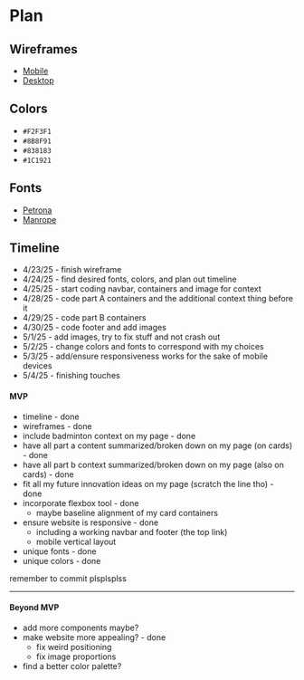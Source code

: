 # Plan

## Wireframes
* [Mobile](https://wireframe.cc/zkeURG)
* [Desktop](https://wireframe.cc/IBdEWU)

## Colors
* `#F2F3F1`
* `#8B8F91`
* `#838183`
* `#1C1921`

## Fonts
* [Petrona](https://fonts.google.com/specimen/Petrona)
* [Manrope](https://fonts.google.com/specimen/Manrope)

## Timeline

* 4/23/25 - finish wireframe
* 4/24/25 - find desired fonts, colors, and plan out timeline
* 4/25/25 - start coding navbar, containers and image for context
* 4/28/25 - code part A containers and the additional context thing before it
* 4/29/25 - code part B containers
* 4/30/25 - code footer and add images
* 5/1/25 - add images, try to fix stuff and not crash out
* 5/2/25 - change colors and fonts to correspond with my choices
* 5/3/25 - add/ensure responsiveness works for the sake of mobile devices
* 5/4/25 - finishing touches

#### MVP

* timeline - done
* wireframes - done
* include badminton context on my page - done
* have all part a content summarized/broken down on my page (on cards) - done
* have all part b context summarized/broken down on my page (also on cards) - done
* fit all my future innovation ideas on my page (scratch the line tho) - done
* incorporate flexbox tool - done
    * maybe baseline alignment of my card containers
* ensure website is responsive - done
    * including a working navbar and footer (the top link)
    * mobile vertical layout
* unique fonts - done
* unique colors - done

remember to commit plsplsplss

---

#### Beyond MVP

* add more components maybe?
* make website more appealing? - done
    * fix weird positioning
    * fix image proportions
* find a better color palette?









<!-- DO NOT USE THIS YET

| Name | Glows | Grows |
| -------- | ------- | ------- |
|   |   |
|   |   |
|   |   |
|   |   |
|   |   |
|   |   |

-->
